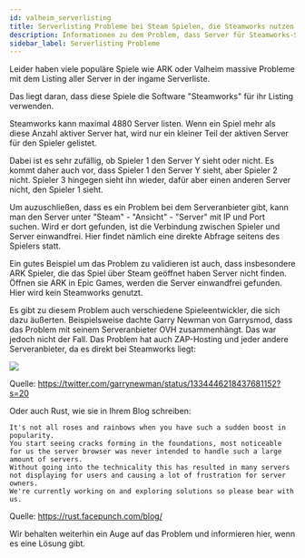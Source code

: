 ```yaml
---
id: valheim_serverlisting
title: Serverlisting Probleme bei Steam Spielen, die Steamworks nutzen
description: Informationen zu dem Problem, dass Server für Steamworks-Spiele nicht in der Serverliste angezeigt werden - ZAP-Hosting.com Dokumentationen
sidebar_label: Serverlisting Probleme
---
```



Leider haben viele populäre Spiele wie ARK oder Valheim massive Probleme mit dem Listing aller Server in der ingame Serverliste. 

Das liegt daran, dass diese Spiele die Software "Steamworks" für ihr Listing verwenden. 

Steamworks kann maximal 4880 Server listen. Wenn ein Spiel mehr als diese Anzahl aktiver Server hat, wird nur ein kleiner Teil der aktiven Server für den Spieler gelistet. 

Dabei ist es sehr zufällig, ob Spieler 1 den Server Y sieht oder nicht. 
Es kommt daher auch vor, dass Spieler 1 den Server Y sieht, aber Spieler 2 nicht. Spieler 3 hingegen sieht ihn wieder, dafür aber einen anderen Server nicht, den Spieler 1 sieht.


Um auzuschließen, dass es ein Problem bei dem Serveranbieter gibt, kann man den Server unter "Steam" - "Ansicht" - "Server" mit IP und Port suchen. Wird er dort gefunden, ist die Verbindung zwischen Spieler und Server einwandfrei. Hier findet nämlich eine direkte Abfrage seitens des Spielers statt.

Ein gutes Beispiel um das Problem zu validieren ist auch, dass insbesondere ARK Spieler, die das Spiel über Steam geöffnet haben Server nicht finden. Öffnen sie ARK in Epic Games, werden die Server einwandfrei gefunden. Hier wird kein Steamworks genutzt.

Es gibt zu diesem Problem auch verschiedene Spieleentwickler, die sich dazu äußerten. Beispielsweise dachte Garry Newman von Garrysmod, dass das Problem mit seinem Serveranbieter OVH zusammenhängt. Das war jedoch nicht der Fall. Das Problem hat auch ZAP-Hosting und jeder andere Serveranbieter, da es direkt bei Steamworks liegt:

![](https://screensaver01.zap-hosting.com/index.php/s/mgCgANbyoAARTXS/preview)

Quelle: https://twitter.com/garrynewman/status/1334446218437681152?s=20

Oder auch Rust, wie sie in Ihrem Blog schreiben:

```
It's not all roses and rainbows when you have such a sudden boost in popularity. 
You start seeing cracks forming in the foundations, most noticeable for us the server browser was never intended to handle such a large amount of servers.
Without going into the technicality this has resulted in many servers not displaying for users and causing a lot of frustration for server owners. 
We're currently working on and exploring solutions so please bear with us.
```

Quelle: https://rust.facepunch.com/blog/

Wir behalten weiterhin ein Auge auf das Problem und informieren hier, wenn es eine Lösung gibt.
